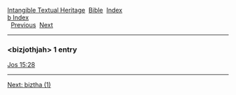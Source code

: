 [Intangible Textual Heritage](../../index)  [Bible](../index) 
[Index](index)   
[b Index](_b_)  
  [Previous](c01472)  [Next](c01474) 

------------------------------------------------------------------------

### &lt;bizjothjah&gt; 1 entry

[Jos 15:28](../kjv/jos015.htm#028)  

------------------------------------------------------------------------

[Next: biztha (1)](c01474)
